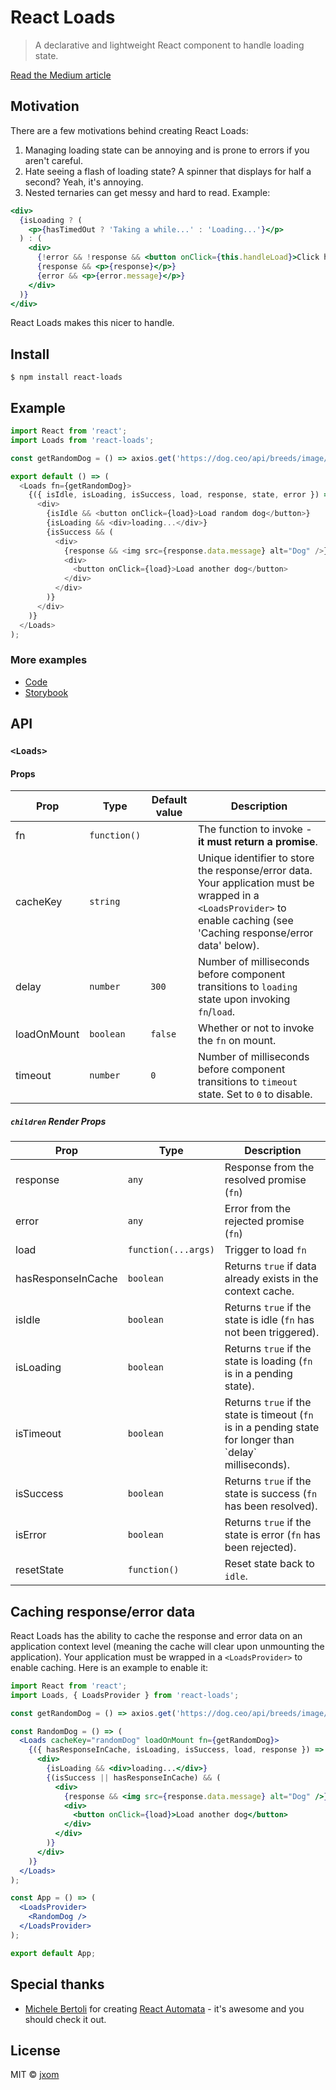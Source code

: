 # React Loads

> A declarative and lightweight React component to handle loading state.

[Read the Medium article](https://medium.com/@jxom/introducing-react-loads-a-simple-react-component-to-handle-loading-response-state-fca9ec460faa)

## Motivation

There are a few motivations behind creating React Loads:

1. Managing loading state can be annoying and is prone to errors if you aren't careful.
2. Hate seeing a flash of loading state? A spinner that displays for half a second? Yeah, it's annoying.
3. Nested ternaries can get messy and hard to read. Example:

```jsx
<div>
  {isLoading ? (
    <p>{hasTimedOut ? 'Taking a while...' : 'Loading...'}</p>
  ) : (
    <div>
      {!error && !response && <button onClick={this.handleLoad}>Click here to load!</button>}
      {response && <p>{response}</p>}
      {error && <p>{error.message}</p>}
    </div>
  )}
</div>
```

React Loads makes this nicer to handle.

## Install

```
$ npm install react-loads
```

## Example

```js
import React from 'react';
import Loads from 'react-loads';

const getRandomDog = () => axios.get('https://dog.ceo/api/breeds/image/random');

export default () => (
  <Loads fn={getRandomDog}>
    {({ isIdle, isLoading, isSuccess, load, response, state, error }) => (
      <div>
        {isIdle && <button onClick={load}>Load random dog</button>}
        {isLoading && <div>loading...</div>}
        {isSuccess && (
          <div>
            {response && <img src={response.data.message} alt="Dog" />}
            <div>
              <button onClick={load}>Load another dog</button>
            </div>
          </div>
        )}
      </div>
    )}
  </Loads>
);
```

### More examples

- [Code](./src/__stories__/index.stories.js)
- [Storybook](https://jxom.github.io/react-loads/)

## API

### `<Loads>`

#### Props

<table>
<thead><tr><th>Prop</th><th>Type</th><th>Default value</th><th>Description</th></tr></thead>
<tbody>
  <tr><td>  fn </td><td><code>function()</code></td><td></td> <td>The function to invoke - <strong>it must return a promise</strong>.</td></tr>
  <tr><td>  cacheKey </td><td><code>string</code></td><td></td> <td>Unique identifier to store the response/error data. Your application must be wrapped in a <code>&lt;LoadsProvider&gt;</code> to enable caching (see 'Caching response/error data' below).</td></tr>
  <tr><td>  delay </td><td><code>number</code></td><td><code>300</code></td> <td>Number of milliseconds before component transitions to <code>loading</code> state upon invoking <code>fn</code>/<code>load</code>.</td></tr>
  <tr><td>  loadOnMount </td><td><code>boolean</code></td><td><code>false</code></td> <td>Whether or not to invoke the <code>fn</code> on mount.</td></tr>
  <tr><td>  timeout </td><td><code>number</code></td><td><code>0</code></td> <td>Number of milliseconds before component transitions to <code>timeout</code> state. Set to <code>0</code> to disable.</td></tr>
</tbody>
</table>

##### `children` Render Props

<table>
<thead><tr><th>Prop</th><th>Type</th><th>Description</th></tr></thead>
<tbody>
  <tr><td>  response </td><td><code>any</code></td><td>Response from the resolved promise (<code>fn</code>)</td></tr>
  <tr><td>  error </td><td><code>any</code></td><td>Error from the rejected promise (<code>fn</code>)</td></tr>
  <tr><td>  load </td><td><code>function(...args)</code></td><td>Trigger to load <code>fn</code></td></tr>
  <tr><td>  hasResponseInCache </td><td><code>boolean</code></td><td>Returns <code>true</code> if data already exists in the context cache.</td></tr>
  <tr><td>  isIdle </td><td><code>boolean</code></td><td>Returns <code>true</code> if the state is idle (<code>fn</code> has not been triggered).</td></tr>
  <tr><td>  isLoading </td><td><code>boolean</code></td><td>Returns <code>true</code> if the state is loading (<code>fn</code> is in a pending state).</td></tr>
  <tr><td>  isTimeout </td><td><code>boolean</code></td><td>Returns <code>true</code> if the state is timeout (<code>fn</code> is in a pending state for longer than `delay` milliseconds).</td></tr>
  <tr><td>  isSuccess </td><td><code>boolean</code></td><td>Returns <code>true</code> if the state is success (<code>fn</code> has been resolved).</td></tr>
  <tr><td>  isError </td><td><code>boolean</code></td><td>Returns <code>true</code> if the state is error (<code>fn</code> has been rejected).</td></tr>
  <tr><td>  resetState </td><td><code>function()</code></td><td>Reset state back to <code>idle</code>.</td></tr>
</tbody>
</table>

## Caching response/error data

React Loads has the ability to cache the response and error data on an application context level (meaning the cache will clear upon unmounting the application). Your application must be wrapped in a `<LoadsProvider>` to enable caching. Here is an example to enable it:

```jsx
import React from 'react';
import Loads, { LoadsProvider } from 'react-loads';

const getRandomDog = () => axios.get('https://dog.ceo/api/breeds/image/random');

const RandomDog = () => (
  <Loads cacheKey="randomDog" loadOnMount fn={getRandomDog}>
    {({ hasResponseInCache, isLoading, isSuccess, load, response }) => (
      <div>
        {isLoading && <div>loading...</div>}
        {(isSuccess || hasResponseInCache) && (
          <div>
            {response && <img src={response.data.message} alt="Dog" />}
            <div>
              <button onClick={load}>Load another dog</button>
            </div>
          </div>
        )}
      </div>
    )}
  </Loads>
);

const App = () => (
  <LoadsProvider>
    <RandomDog />
  </LoadsProvider>
);

export default App;
```

## Special thanks

- [Michele Bertoli](https://github.com/MicheleBertoli) for creating [React Automata](https://github.com/MicheleBertoli/react-automata) - it's awesome and you should check it out.

## License

MIT © [jxom](http://jxom.io)
